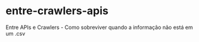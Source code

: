 # entre-crawlers-apis
Entre APIs e Crawlers - Como sobreviver quando a informação não está em um .csv
